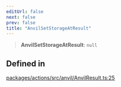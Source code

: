 ```yaml
---
editUrl: false
next: false
prev: false
title: "AnvilSetStorageAtResult"
---
```


> **AnvilSetStorageAtResult**: `null`

## Defined in

[packages/actions/src/anvil/AnvilResult.ts:25](https://github.com/evmts/tevm-monorepo/blob/main/packages/actions/src/anvil/AnvilResult.ts#L25)
